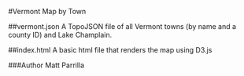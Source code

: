 #Vermont Map by Town

##vermont.json
A TopoJSON file of all Vermont towns (by name and a county ID) and Lake Champlain.

##index.html
A basic html file that renders the map using D3.js

###Author
Matt Parrilla
